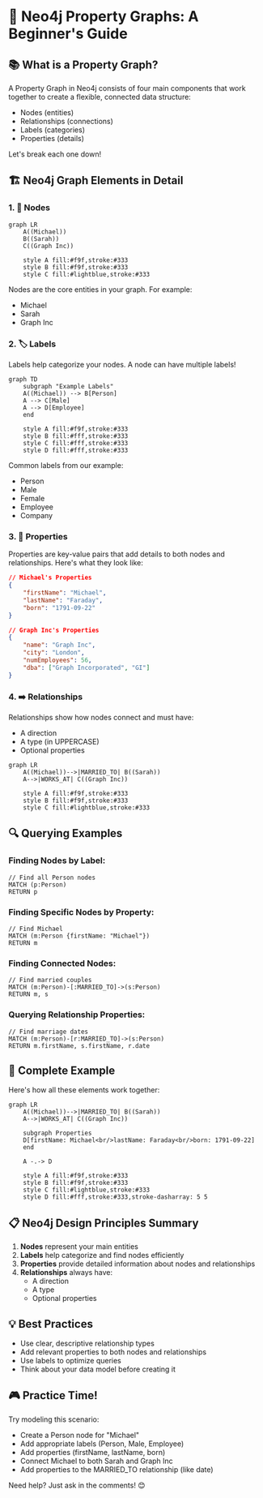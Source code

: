 # 🎯 Neo4j Property Graphs: A Beginner's Guide

## 📚 What is a Property Graph?
A Property Graph in Neo4j consists of four main components that work together to create a flexible, connected data structure:
- Nodes (entities)
- Relationships (connections)
- Labels (categories)
- Properties (details)

Let's break each one down!

## 🏗️ Neo4j Graph Elements in Detail

### 1. 🔵 Nodes
```mermaid
graph LR
    A((Michael))
    B((Sarah))
    C((Graph Inc))
    
    style A fill:#f9f,stroke:#333
    style B fill:#f9f,stroke:#333
    style C fill:#lightblue,stroke:#333
```

Nodes are the core entities in your graph. For example:
- Michael
- Sarah
- Graph Inc

### 2. 🏷️ Labels
Labels help categorize your nodes. A node can have multiple labels!

```mermaid
graph TD
    subgraph "Example Labels"
    A((Michael)) --> B[Person]
    A --> C[Male]
    A --> D[Employee]
    end
    
    style A fill:#f9f,stroke:#333
    style B fill:#fff,stroke:#333
    style C fill:#fff,stroke:#333
    style D fill:#fff,stroke:#333
```

Common labels from our example:
- Person
- Male
- Female
- Employee
- Company

### 3. 📝 Properties
Properties are key-value pairs that add details to both nodes and relationships. Here's what they look like:

```json
// Michael's Properties
{
    "firstName": "Michael",
    "lastName": "Faraday",
    "born": "1791-09-22"
}

// Graph Inc's Properties
{
    "name": "Graph Inc",
    "city": "London",
    "numEmployees": 56,
    "dba": ["Graph Incorporated", "GI"]
}
```

### 4. ➡️ Relationships
Relationships show how nodes connect and must have:
- A direction
- A type (in UPPERCASE)
- Optional properties

```mermaid
graph LR
    A((Michael))-->|MARRIED_TO| B((Sarah))
    A-->|WORKS_AT| C((Graph Inc))
    
    style A fill:#f9f,stroke:#333
    style B fill:#f9f,stroke:#333
    style C fill:#lightblue,stroke:#333
```

## 🔍 Querying Examples

### Finding Nodes by Label:
```cypher
// Find all Person nodes
MATCH (p:Person)
RETURN p
```

### Finding Specific Nodes by Property:
```cypher
// Find Michael
MATCH (m:Person {firstName: "Michael"})
RETURN m
```

### Finding Connected Nodes:
```cypher
// Find married couples
MATCH (m:Person)-[:MARRIED_TO]->(s:Person)
RETURN m, s
```

### Querying Relationship Properties:
```cypher
// Find marriage dates
MATCH (m:Person)-[r:MARRIED_TO]->(s:Person)
RETURN m.firstName, s.firstName, r.date
```

## 🎨 Complete Example
Here's how all these elements work together:

```mermaid
graph LR
    A((Michael))-->|MARRIED_TO| B((Sarah))
    A-->|WORKS_AT| C((Graph Inc))
    
    subgraph Properties
    D[firstName: Michael<br/>lastName: Faraday<br/>born: 1791-09-22]
    end
    
    A -.-> D
    
    style A fill:#f9f,stroke:#333
    style B fill:#f9f,stroke:#333
    style C fill:#lightblue,stroke:#333
    style D fill:#fff,stroke:#333,stroke-dasharray: 5 5
```

## 📋 Neo4j Design Principles Summary
1. **Nodes** represent your main entities
2. **Labels** help categorize and find nodes efficiently
3. **Properties** provide detailed information about nodes and relationships
4. **Relationships** always have:
   - A direction
   - A type
   - Optional properties

## 💡 Best Practices
- Use clear, descriptive relationship types
- Add relevant properties to both nodes and relationships
- Use labels to optimize queries
- Think about your data model before creating it

## 🎮 Practice Time!
Try modeling this scenario:
- Create a Person node for "Michael"
- Add appropriate labels (Person, Male, Employee)
- Add properties (firstName, lastName, born)
- Connect Michael to both Sarah and Graph Inc
- Add properties to the MARRIED_TO relationship (like date)

Need help? Just ask in the comments! 😊
